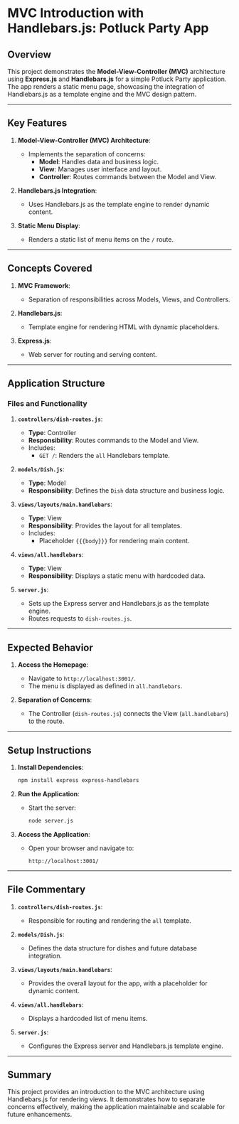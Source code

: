 # MVC Introduction with Handlebars.js: Potluck Party App

## Overview

This project demonstrates the **Model-View-Controller (MVC)** architecture using **Express.js** and **Handlebars.js** for a simple Potluck Party application. The app renders a static menu page, showcasing the integration of Handlebars.js as a template engine and the MVC design pattern.

---

## Key Features

1. **Model-View-Controller (MVC) Architecture**:

   - Implements the separation of concerns:
     - **Model**: Handles data and business logic.
     - **View**: Manages user interface and layout.
     - **Controller**: Routes commands between the Model and View.

2. **Handlebars.js Integration**:

   - Uses Handlebars.js as the template engine to render dynamic content.

3. **Static Menu Display**:
   - Renders a static list of menu items on the `/` route.

---

## Concepts Covered

1. **MVC Framework**:

   - Separation of responsibilities across Models, Views, and Controllers.

2. **Handlebars.js**:

   - Template engine for rendering HTML with dynamic placeholders.

3. **Express.js**:
   - Web server for routing and serving content.

---

## Application Structure

### **Files and Functionality**

1. **`controllers/dish-routes.js`**:

   - **Type**: Controller
   - **Responsibility**: Routes commands to the Model and View.
   - Includes:
     - `GET /`: Renders the `all` Handlebars template.

2. **`models/Dish.js`**:

   - **Type**: Model
   - **Responsibility**: Defines the `Dish` data structure and business logic.

3. **`views/layouts/main.handlebars`**:

   - **Type**: View
   - **Responsibility**: Provides the layout for all templates.
   - Includes:
     - Placeholder `{{{body}}}` for rendering main content.

4. **`views/all.handlebars`**:

   - **Type**: View
   - **Responsibility**: Displays a static menu with hardcoded data.

5. **`server.js`**:
   - Sets up the Express server and Handlebars.js as the template engine.
   - Routes requests to `dish-routes.js`.

---

## Expected Behavior

1. **Access the Homepage**:

   - Navigate to `http://localhost:3001/`.
   - The menu is displayed as defined in `all.handlebars`.

2. **Separation of Concerns**:
   - The Controller (`dish-routes.js`) connects the View (`all.handlebars`) to the route.

---

## Setup Instructions

1. **Install Dependencies**:

   ```bash
   npm install express express-handlebars
   ```

2. **Run the Application**:

   - Start the server:
     ```bash
     node server.js
     ```

3. **Access the Application**:
   - Open your browser and navigate to:
     ```
     http://localhost:3001/
     ```

---

## File Commentary

1. **`controllers/dish-routes.js`**:

   - Responsible for routing and rendering the `all` template.

2. **`models/Dish.js`**:

   - Defines the data structure for dishes and future database integration.

3. **`views/layouts/main.handlebars`**:

   - Provides the overall layout for the app, with a placeholder for dynamic content.

4. **`views/all.handlebars`**:

   - Displays a hardcoded list of menu items.

5. **`server.js`**:
   - Configures the Express server and Handlebars.js template engine.

---

## Summary

This project provides an introduction to the MVC architecture using Handlebars.js for rendering views. It demonstrates how to separate concerns effectively, making the application maintainable and scalable for future enhancements.
